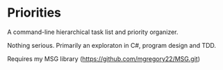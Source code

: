 # Priorities

A command-line hierarchical task list and priority organizer.

Nothing serious.  Primarily an exploraton in C#, program design and TDD.

Requires my MSG library (https://github.com/mgregory22/MSG.git)

